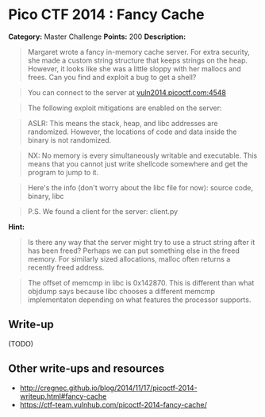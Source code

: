 # Pico CTF 2014 : Fancy Cache

**Category:** Master Challenge
**Points:** 200
**Description:**

>Margaret wrote a fancy in-memory cache server. For extra security, she made a custom string structure that keeps strings on the heap. However, it looks like she was a little sloppy with her mallocs and frees. Can you find and exploit a bug to get a shell?

>You can connect to the server at [vuln2014.picoctf.com:4548](http://vuln2014.picoctf.com:4548)

>The following exploit mitigations are enabled on the server:

>ASLR: This means the stack, heap, and libc addresses are randomized. However, the locations of code and data inside the binary is not randomized.

>NX: No memory is every simultaneously writable and executable. This means that you cannot just write shellcode somewhere and get the program to jump to it.

>Here's the info (don't worry about the libc file for now): source code, binary, libc

>P.S. We found a client for the server: client.py

**Hint:**
>Is there any way that the server might try to use a struct string after it has been freed? Perhaps we can put something else in the freed memory. For similarly sized allocations, malloc often returns a recently freed address.

>The offset of memcmp in libc is 0x142870. This is different than what objdump says because libc chooses a different memcmp implementaton depending on what features the processor supports.

## Write-up

(TODO)

## Other write-ups and resources

* <http://cregnec.github.io/blog/2014/11/17/picoctf-2014-writeup.html#fancy-cache>
* <https://ctf-team.vulnhub.com/picoctf-2014-fancy-cache/>
